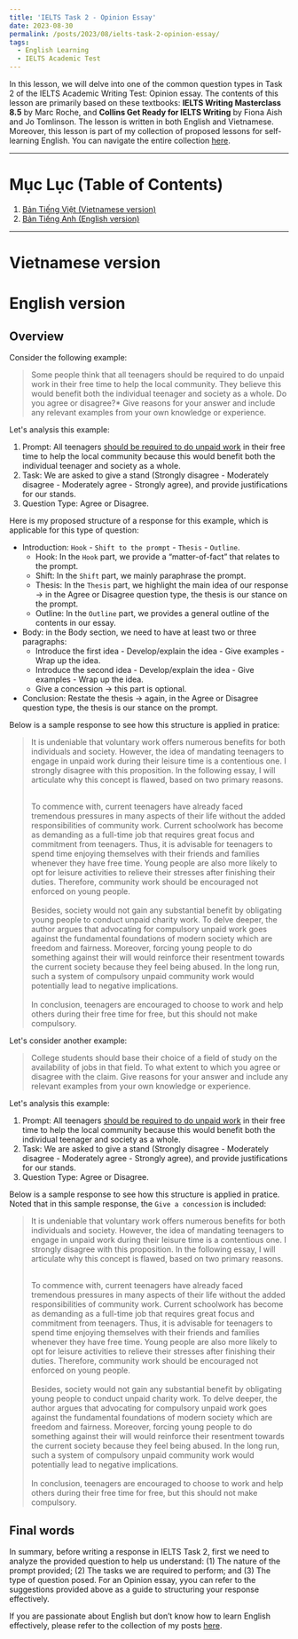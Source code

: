 ```yaml
---
title: 'IELTS Task 2 - Opinion Essay'
date: 2023-08-30
permalink: /posts/2023/08/ielts-task-2-opinion-essay/
tags:
  - English Learning
  - IELTS Academic Test
---
```


In this lesson, we will delve into one of the common question types in Task 2 of the IELTS Academic Writing Test: Opinion essay. The contents of this lesson are primarily based on these textbooks: **IELTS Writing Masterclass 8.5** by Marc Roche, and **Collins Get Ready for IELTS Writing** by Fiona Aish and Jo Tomlinson. The lesson is written in both English and Vietnamese. Moreover, this lesson is part of my collection of proposed lessons for self-learning English. You can navigate the entire collection [here](/posts/2023/07/english-workshop/).

***

# Mục Lục (Table of Contents)
1. [Bản Tiếng Việt (Vietnamese version)](#vietnamese)
2. [Bản Tiếng Anh (English version)](#english)

***

# Vietnamese version <a name = 'vietnamese'></a>

# English version <a name = 'english'></a>

## Overview
Consider the following example:

<blockquote>
Some people think that all teenagers should be required to do unpaid work in their free time to help the local community. They believe this would benefit both the individual teenager and society as a whole. Do you agree or disagree?* Give reasons for your answer and include any relevant examples from your own knowledge or experience.
</blockquote>

Let's analysis this example:
1. Prompt: All teenagers <u>should be required to do unpaid work</u> in their free time to help the local community because this would benefit both the individual teenager and society as a whole.
2. Task: We are asked to give a stand (Strongly disagree - Moderately disagree - Moderately agree - Strongly agree), and provide justifications for our stands.
3. Question Type: Agree or Disagree.

Here is my proposed structure of a response for this example, which is applicable for this type of question:
* Introduction: `Hook` - `Shift to the prompt` - `Thesis` - `Outline`.
    * Hook: In the ``Hook`` part, we provide a “matter-of-fact” that relates to the prompt.
    * Shift: In the `Shift` part, we mainly paraphrase the prompt.
    * Thesis: In the `Thesis` part, we highlight the main idea of our response $\rightarrow$ in the Agree or Disagree question type, the thesis is our stance on the prompt.
    * Outline: In the `Outline` part, we provides a general outline of the contents in our essay.
* Body: in the Body section, we need to have at least two or three paragraphs:
    * Introduce the first idea - Develop/explain the idea - Give examples - Wrap up the idea.
    * Introduce the second idea - Develop/explain the idea - Give examples - Wrap up the idea.
    * Give a concession $\rightarrow$ this part is optional.
* Conclusion: Restate the thesis $\rightarrow$ again, in the Agree or Disagree question type, the thesis is our stance on the prompt.

Below is a sample response to see how this structure is applied in pratice:

<blockquote>
It is undeniable that voluntary work offers numerous benefits for both individuals and society. However, the idea of mandating teenagers to engage in unpaid work during their leisure time is a contentious one. I strongly disagree with this proposition. In the following essay, I will articulate why this concept is flawed, based on two primary reasons.
<br>
<br>

To commence with, current teenagers have already faced tremendous pressures in many aspects of their life without the added responsibilities of community work. Current schoolwork has become as demanding as a full-time job that requires great focus and commitment from teenagers.  Thus, it is advisable for teenagers to spend time enjoying themselves with their friends and families whenever they have free time. Young people are also more likely to opt for leisure activities to relieve their stresses after finishing their duties. Therefore, community work should be encouraged not enforced on young people.
<br>
<br>
Besides, society would not gain any substantial benefit by obligating young people to conduct unpaid charity work. To delve deeper, the author argues that advocating for compulsory unpaid work goes against the fundamental foundations of modern society which are freedom and fairness. Moreover, forcing young people to do something against their will would reinforce their resentment towards the current society because they feel being abused. In the long run, such a system of compulsory unpaid community work would potentially lead to negative implications. 
<br>
<br>
In conclusion, teenagers are encouraged to choose to work and help others during their free time for free, but this should not make compulsory.
</blockquote>

Let's consider another example:

<blockquote>
College students should base their choice of a field of study on the availability of jobs in that field. To what extent to which you agree or disagree with the claim. Give reasons for your answer and include any relevant examples from your own knowledge or experience.
</blockquote>

Let's analysis this example:
1. Prompt: All teenagers <u>should be required to do unpaid work</u> in their free time to help the local community because this would benefit both the individual teenager and society as a whole.
2. Task: We are asked to give a stand (Strongly disagree - Moderately disagree - Moderately agree - Strongly agree), and provide justifications for our stands.
3. Question Type: Agree or Disagree.

Below is a sample response to see how this structure is applied in pratice. Noted that in this sample response, the `Give a concession` is included:

<blockquote>
It is undeniable that voluntary work offers numerous benefits for both individuals and society. However, the idea of mandating teenagers to engage in unpaid work during their leisure time is a contentious one. I strongly disagree with this proposition. In the following essay, I will articulate why this concept is flawed, based on two primary reasons.
<br>
<br>

To commence with, current teenagers have already faced tremendous pressures in many aspects of their life without the added responsibilities of community work. Current schoolwork has become as demanding as a full-time job that requires great focus and commitment from teenagers.  Thus, it is advisable for teenagers to spend time enjoying themselves with their friends and families whenever they have free time. Young people are also more likely to opt for leisure activities to relieve their stresses after finishing their duties. Therefore, community work should be encouraged not enforced on young people.
<br>
<br>
Besides, society would not gain any substantial benefit by obligating young people to conduct unpaid charity work. To delve deeper, the author argues that advocating for compulsory unpaid work goes against the fundamental foundations of modern society which are freedom and fairness. Moreover, forcing young people to do something against their will would reinforce their resentment towards the current society because they feel being abused. In the long run, such a system of compulsory unpaid community work would potentially lead to negative implications. 
<br>
<br>
In conclusion, teenagers are encouraged to choose to work and help others during their free time for free, but this should not make compulsory.
</blockquote>


## Final words
In summary, before writing a response in IELTS Task 2, first we need to analyze the provided question to help us understand: (1) The nature of the prompt provided; (2) The tasks we are required to perform; and (3) The type of question posed. For an Opinion essay, yyou can refer to the suggestions provided above as a guide to structuring your response effectively.

If you are passionate about English but don’t know how to learn English effectively, please refer to the collection of my posts [here](/posts/2023/07/english-workshop/).